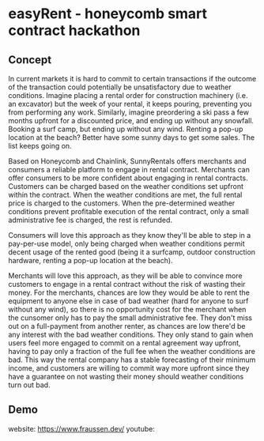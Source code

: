 # easyRent - honeycomb smart contract hackathon
## Concept
In current markets it is hard to commit to certain transactions if the outcome of the transaction could potentially be unsatisfactory due to weather conditions. Imagine placing a rental order for construction machinery (i.e. an excavator) but the week of your rental, it keeps pouring, preventing you from performing any work. Similarly, imagine preordering a ski pass a few months upfront for a discounted price, and ending up without any snowfall. Booking a surf camp, but ending up without any wind. Renting a pop-up location at the beach? Better have some sunny days to get some sales. The list keeps going on.

Based on Honeycomb and Chainlink, SunnyRentals offers merchants and consumers a reliable platform to engage in rental contract. Merchants can offer consumers to be more confident about engaging in rental contracts. Customers can be charged based on the weather conditions set upfront within the contract. When the weather conditions are met, the full rental price is charged to the customers. When the pre-determined weather conditions prevent profitable execution of the rental contract, only a small administrative fee is charged, the rest is refunded.

Consumers will love this approach as they know they'll be able to step in a pay-per-use model, only being charged when weather conditions permit decent usage of the rented good (being it a surfcamp, outdoor construction hardware, renting a pop-up location at the beach). 


Merchants will love this approach, as they will be able to convince more customers to engage in a rental contract without the risk of wasting their money. For the merchants, chances are low they would be able to rent the equipment to anyone else in case of bad weather (hard for anyone to surf without any wind), so there is no opportunity cost for the merchant when the cunsomer only has to pay the small administrative fee. They don't miss out on a full-payment from another renter, as chances are low there'd be any interest with the bad weather conditions. They only stand to gain when users feel more engaged to commit on a rental agreement way upfront, having to pay only a fraction of the full fee when the weather conditions are bad. This way the rental company has a stable forecasting of their minimum income, and customers are willing to commit way more upfront since they have a guarantee on not wasting their money should weather conditions turn out bad.

## Demo
website: https://www.fraussen.dev/
youtube: 
